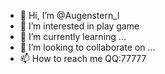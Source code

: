 - 👋 Hi, I’m @Augenstern_l
- 👀 I’m interested in play game
- 🌱 I’m currently learning ...
- 💞️ I’m looking to collaborate on ...
- 📫 How to reach me QQ:77777

<!---
15277966191/15277966191 is a ✨ special ✨ repository because its `README.md` (this file) appears on your GitHub profile.
You can click the Preview link to take a look at your changes.
--->
